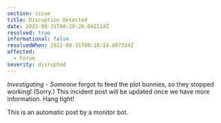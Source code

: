 ```yaml
---
section: issue
title: Disruption Detected
date: 2022-08-31T00:20:20.642114Z
resolved: true
informational: false
resolvedWhen: 2022-08-31T00:18:24.807334Z
affected:
  - Forum
severity: disrupted
---
```

*Investigating* - _Someone_ forgot to feed the plot bunnies, so they stopped working! (Sorry.) This incident post will be updated once we have more information. Hang tight!

This is an automatic post by a monitor bot.
        
